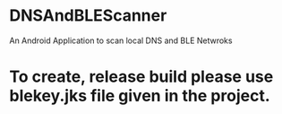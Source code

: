 # DNSAndBLEScanner
An Android Application to scan local DNS and BLE Netwroks

# To create, release build please use blekey.jks file given in the project.
